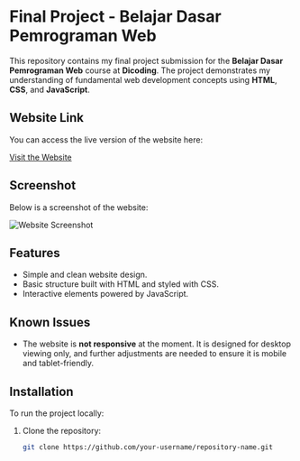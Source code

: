 # Final Project - Belajar Dasar Pemrograman Web

This repository contains my final project submission for the **Belajar Dasar Pemrograman Web** course at **Dicoding**. The project demonstrates my understanding of fundamental web development concepts using **HTML**, **CSS**, and **JavaScript**.

## Website Link

You can access the live version of the website here:

[Visit the Website](https://your-website-link.com)

## Screenshot

Below is a screenshot of the website:

![Website Screenshot](screenshot-link.png)

## Features

- Simple and clean website design.
- Basic structure built with HTML and styled with CSS.
- Interactive elements powered by JavaScript.

## Known Issues

- The website is **not responsive** at the moment. It is designed for desktop viewing only, and further adjustments are needed to ensure it is mobile and tablet-friendly.

## Installation

To run the project locally:

1. Clone the repository:

   ```bash
   git clone https://github.com/your-username/repository-name.git
